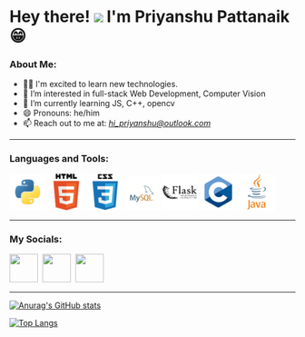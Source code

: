 # Hey there! <img src="https://c.tenor.com/Wx9IEmZZXSoAAAAi/hi.gif" width="40"> I'm Priyanshu Pattanaik😁



### About Me:
- 👨‍💻 I'm excited to learn new technologies.
- 🔭 I’m interested in full-stack Web Development, Computer Vision
- 🌱 I’m currently learning JS, C++, opencv
- 😄 Pronouns: he/him
- 📫 Reach out to me at: <i>hi_priyanshu@outlook.com</i>
<hr>

### Languages and Tools:
<a href="https://www.python.org/" target="_blank"><img height="64" width="64" src="https://raw.githubusercontent.com/github/explore/80688e429a7d4ef2fca1e82350fe8e3517d3494d/topics/python/python.png" /></a>   <a href="https://developer.mozilla.org/en-US/docs/Web/HTML" target="_blank"><img height="64" width="64" src="https://raw.githubusercontent.com/github/explore/80688e429a7d4ef2fca1e82350fe8e3517d3494d/topics/html/html.png" /></a>   <a href="https://developer.mozilla.org/en-US/docs/Web/CSS" target="_blank"><img height="64" width="64" src="https://raw.githubusercontent.com/github/explore/80688e429a7d4ef2fca1e82350fe8e3517d3494d/topics/css/css.png" /></a>   <a href="https://www.mysql.com/" target="_blank"><img height="60" width="60" src="https://raw.githubusercontent.com/github/explore/80688e429a7d4ef2fca1e82350fe8e3517d3494d/topics/mysql/mysql.png" /></a>   <a href="https://flask.palletsprojects.com/en/2.0.x/" target="_blank"><img height="64" width="64" src="https://raw.githubusercontent.com/github/explore/80688e429a7d4ef2fca1e82350fe8e3517d3494d/topics/flask/flask.png" /></a>   <a href="https://www.geeksforgeeks.org/c-programming-language/" target="_blank"><img height="64" width="64" src="https://raw.githubusercontent.com/github/explore/f3e22f0dca2be955676bc70d6214b95b13354ee8/topics/c/c.png" /></a>   <a href="https://www.java.com/en/" target="_blank"><img height="64" width="64" src="https://raw.githubusercontent.com/github/explore/5b3600551e122a3277c2c5368af2ad5725ffa9a1/topics/java/java.png" /></a>
<hr>

### My Socials:
<a href="https://www.instagram.com/_priyanshu1011/" target="_blank"><img height="50" width="50" src="https://upload.wikimedia.org/wikipedia/commons/thumb/a/a5/Instagram_icon.png/40px-Instagram_icon.png" /></a>&nbsp;&nbsp;<a href="https://in.linkedin.com/in/priyanshu-pattanaik-627478220" target="_blank"><img height="50" width="50" src="https://cdn-icons-png.flaticon.com/64/174/174857.png" /></a>&nbsp;&nbsp;<a href="https://twitter.com/PRlYANSHU" target="_blank"><img height="50" width="50" src="https://www.iconpacks.net/icons/2/free-twitter-logo-icon-2429-thumb.png" /></a>
<hr>

[![Anurag's GitHub stats](https://github-readme-stats.vercel.app/api?username=Priyanshu1011&count_private=true&show_icons=true&theme=tokyonight&include_all_commits=true)](https://github.com/anuraghazra/github-readme-stats)

[![Top Langs](https://github-readme-stats.vercel.app/api/top-langs/?username=Priyanshu1011&layout=compact&theme=tokyonight)](https://github.com/anuraghazra/github-readme-stats)

